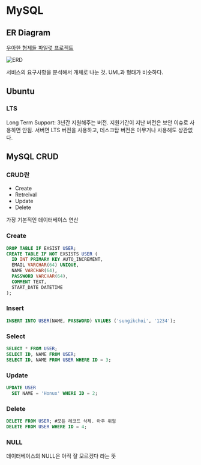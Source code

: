 # MySQL

## ER Diagram

[우아한 형제들 파일럿 프로젝트](https://woowabros.github.io/experience/2018/11/29/pilot-project.html)

![ERD](https://woowabros.github.io/img/2018-11-29/1/ERD.png)

서비스의 요구사항을 분석해서 개체로 나눈 것. UML과 형태가 비슷하다.

## Ubuntu

### LTS

Long Term Support: 3년간 지원해주는 버전. 지원기간이 지난 버전은 보안 이슈로 사용하면 안됨. 서버면 LTS 버전을 사용하고, 데스크탑 버전은 아무거나 사용해도 상관없다.

## MySQL CRUD

### CRUD란

* Create
* Retreival
* Update
* Delete

가장 기본적인 데이터베이스 연산

### Create

```sql
DROP TABLE IF EXSIST USER;
CREATE TABLE IF NOT EXSISTS USER (
  ID INT PRIMARY KEY AUTO_INCREMENT,
  EMAIL VARCHAR(64) UNIQUE,
  NAME VARCHAR(64),
  PASSWORD VARCHAR(64),
  COMMENT TEXT,
  START_DATE DATETIME
);
```

### Insert

```sql
INSERT INTO USER(NAME, PASSWORD) VALUES ('sungikchoi', '1234');
```

### Select

```sql
SELECT * FROM USER;
SELECT ID, NAME FROM USER;
SELECT ID, NAME FROM USER WHERE ID = 3;
```

### Update

```sql
UPDATE USER
  SET NAME = 'Honux' WHERE ID = 2;
```

### Delete

```sql
DELETE FROM USER; #모든 레코드 삭제. 아주 위험
DELETE FROM USER WHERE ID = 4;
```

### NULL

데이터베이스의 NULL은 아직 잘 모르겠다 라는 뜻

